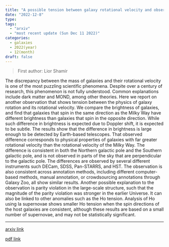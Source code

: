 ```yaml
---
title: "A possible tension between galaxy rotational velocity and observed physical properties"
date: "2022-12-8"
type:
tags:
  - "arxiv"
  - "most recent update (Sun Dec 11 2022)"
categories:
  - galaxies
  - 2022(year)
  - 12(month)
draft: false
---
```


> First author: Lior Shamir

 The discrepancy between the mass of galaxies and their rotational velocity is
one of the most puzzling scientific phenomena. Despite over a century of
research, this phenomenon is not fully understood. Common explanations include
dark matter and MOND, among other theories. Here we report on another
observation that shows tension between the physics of galaxy rotation and its
rotational velocity. We compare the brightness of galaxies, and find that
galaxies that spin in the same direction as the Milky Way have different
brightness than galaxies that spin in the opposite direction. While such
difference in brightness is expected due to Doppler shift, it is expected to be
subtle. The results show that the difference in brightness is large enough to
be detected by Earth-based telescopes. That observed difference corresponds to
physical properties of galaxies with far greater rotational velocity than the
rotational velocity of the Milky Way. The difference is consistent in both the
Northern galactic pole and the Southern galactic pole, and is not observed in
parts of the sky that are perpendicular to the galactic pole. The differences
are observed by several different instruments such DECam, SDSS, Pan-STARRS, and
HST. The observation is also consistent across annotation methods, including
different computer-based methods, manual annotation, or crowdsourcing
annotations through Galaxy Zoo, all show similar results. Another possible
explanation to the observation is parity violation in the large-scale
structure, such that the magnitude of the parity violation was stronger in the
earlier Universe. It can also be linked to other anomalies such as the Ho
tension. Analysis of Ho using Ia supernovae shows smaller Ho tension when the
spin directions of the host galaxies are consistent, although these results are
based on a small number of supernovae, and may not be statistically
significant.

---
[arxiv link](http://arxiv.org/abs/2212.04044v1)

[pdf link](http://arxiv.org/pdf/2212.04044v1)